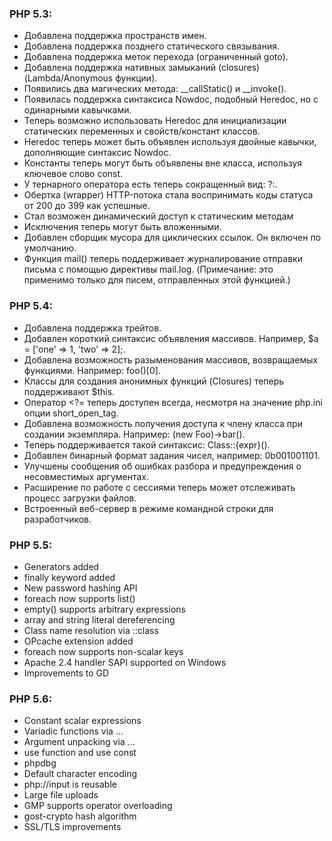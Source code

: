 ﻿### PHP 5.3:

* Добавлена поддержка пространств имен.
* Добавлена поддержка позднего статического связывания.
* Добавлена поддержка меток перехода (ограниченный goto).
* Добавлена поддержка нативных замыканий (closures) (Lambda/Anonymous функции).
* Появились два магических метода: __callStatic() и __invoke().
* Появилась поддержка синтаксиса Nowdoc, подобный Heredoc, но с одинарными кавычками.
* Теперь возможно использовать Heredoc для инициализации статических переменных и свойств/констант классов.
* Heredoc теперь может быть объявлен используя двойные кавычки, дополняющие синтаксис Nowdoc.
* Константы теперь могут быть объявлены вне класса, используя ключевое слово const.
* У тернарного оператора есть теперь сокращенный вид: ?:.
* Обертка (wrapper) HTTP-потока стала воспринимать коды статуса от 200 до 399 как успешные.
* Стал возможен динамический доступ к статическим методам
* Исключения теперь могут быть вложенными.
* Добавлен сборщик мусора для циклических ссылок. Он включен по умолчанию.
* Функция mail() теперь поддерживает журналирование отправки письма с помощью директивы mail.log.
(Примечание: это применимо только для писем, отправленных этой функцией.)


### PHP 5.4:

* Добавлена поддержка трейтов.
* Добавлен короткий синтаксис объявления массивов. Например, $a = ['one' => 1, 'two' => 2];.
* Добавлена возможность разыменования массивов, возвращаемых функциями. Например: foo()[0].
* Классы для создания анонимных функций (Closures) теперь поддерживают $this.
* Оператор <?= теперь доступен всегда, несмотря на значение php.ini опции short_open_tag.
* Добавлена возможность получения доступа к члену класса при создании экземпляра. Например: (new Foo)->bar().
* Теперь поддерживается такой синтаксис: Class::{expr}().
* Добавлен бинарный формат задания чисел, например: 0b001001101.
* Улучшены сообщения об ошибках разбора и предупреждения о несовместимых аргументах.
* Расширение по работе с сессиями теперь может отслеживать процесс загрузки файлов.
* Встроенный веб-сервер в режиме командной строки для разработчиков.


### PHP 5.5:

* Generators added
* finally keyword added
* New password hashing API
* foreach now supports list()
* empty() supports arbitrary expressions
* array and string literal dereferencing
* Class name resolution via ::class
* OPcache extension added
* foreach now supports non-scalar keys
* Apache 2.4 handler SAPI supported on Windows
* Improvements to GD


### PHP 5.6:

* Constant scalar expressions
* Variadic functions via ...
* Argument unpacking via ...
* use function and use const
* phpdbg
* Default character encoding
* php://input is reusable
* Large file uploads
* GMP supports operator overloading
* gost-crypto hash algorithm
* SSL/TLS improvements

